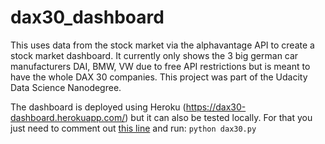 # dax30_dashboard
This uses data from the stock market via the alphavantage API to create a stock market dashboard. 
It currently only shows the 3 big german car manufacturers DAI, BMW, VW due to free API restrictions but is meant to have the whole DAX 30 companies.
This project was part of the Udacity Data Science Nanodegree.

The dashboard is deployed using Heroku (https://dax30-dashboard.herokuapp.com/) but it can also be tested locally.
For that you just need to comment out [this line](https://github.com/jpthewes/dax30_dashboard/blob/1581d40119a64e87dc6728c17f8432753e34c805/dax30.py#L3) and run:
```python dax30.py```
